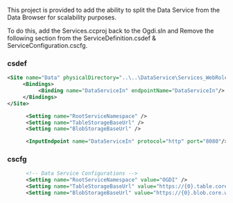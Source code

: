 This project is provided to add the ability to split the Data Service from the Data Browser for scalability purposes.

To do this, add the Services.ccproj back to the Ogdi.sln and Remove the following section from the ServiceDefinition.csdef & ServiceConfiguration.cscfg.

### csdef

```xml
<Site name="Data" physicalDirectory="..\..\DataService\Services_WebRole">
     <Bindings>
          <Binding name="DataServiceIn" endpointName="DataServiceIn"/>
     </Bindings>
</Site>
```

```xml
      <Setting name="RootServiceNamespace" />
      <Setting name="TableStorageBaseUrl" />
      <Setting name="BlobStorageBaseUrl" />
```

```xml
      <InputEndpoint name="DataServiceIn" protocol="http" port="8080"/>
```
### cscfg

```xml
      <!-- Data Service Configurations -->
      <Setting name="RootServiceNamespace" value="OGDI" />
      <Setting name="TableStorageBaseUrl" value="https://{0}.table.core.windows.net/" />
      <Setting name="BlobStorageBaseUrl" value="https://{0}.blob.core.windows.net/" />
```
